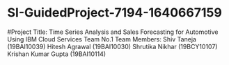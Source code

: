 # SI-GuidedProject-7194-1640667159

#Project Title: Time Series Analysis and Sales Forecasting for Automotive Using IBM Cloud Services
Team No.1 
Team Members:
Shiv Taneja (19BAI10039)
Hitesh Agrawal (19BAI10030)
Shrutika Nikhar (19BCY10107)
Krishan Kumar Gupta (19BAI10114)
